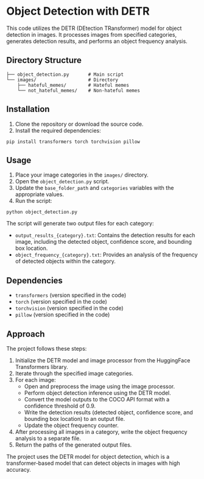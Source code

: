 # Object Detection with DETR

This code utilizes the DETR (DEtection TRansformer) model for object detection in images. It processes images from specified categories, generates detection results, and performs an object frequency analysis.

## Directory Structure

```
├── object_detection.py       # Main script
└── images/                   # Directory
    ├── hateful_memes/        # Hateful memes
    └── not_hateful_memes/    # Non-hateful memes
```

## Installation

1. Clone the repository or download the source code.
2. Install the required dependencies:

```
pip install transformers torch torchvision pillow
```

## Usage

1. Place your image categories in the `images/` directory.
2. Open the `object_detection.py` script.
3. Update the `base_folder_path` and `categories` variables with the appropriate values.
4. Run the script:

```
python object_detection.py
```

The script will generate two output files for each category:

- `output_results_{category}.txt`: Contains the detection results for each image, including the detected object, confidence score, and bounding box location.
- `object_frequency_{category}.txt`: Provides an analysis of the frequency of detected objects within the category.

## Dependencies

- `transformers` (version specified in the code)
- `torch` (version specified in the code)
- `torchvision` (version specified in the code)
- `pillow` (version specified in the code)

## Approach

The project follows these steps:

1. Initialize the DETR model and image processor from the HuggingFace Transformers library.
2. Iterate through the specified image categories.
3. For each image:
   - Open and preprocess the image using the image processor.
   - Perform object detection inference using the DETR model.
   - Convert the model outputs to the COCO API format with a confidence threshold of 0.9.
   - Write the detection results (detected object, confidence score, and bounding box location) to an output file.
   - Update the object frequency counter.
4. After processing all images in a category, write the object frequency analysis to a separate file.
5. Return the paths of the generated output files.

The project uses the DETR model for object detection, which is a transformer-based model that can detect objects in images with high accuracy.